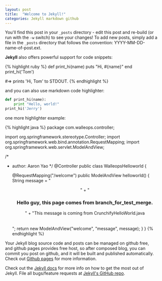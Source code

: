 ```yaml
---
layout: post
title:  "Welcome to Jekyll!"
categories: Jekyll markdown github
---
```


You'll find this post in your `_posts` directory - edit this post and re-build (or run with the `-w` switch) to see your changes!
To add new posts, simply add a file in the `_posts` directory that follows the convention: YYYY-MM-DD-name-of-post.ext.

**Jekyll**  also offers powerful support for code snippets:

{% highlight ruby %}
def print_hi(name)
  puts "Hi, #{name}"
end
print_hi('Tom')

#=> prints 'Hi, Tom' to STDOUT.
{% endhighlight %}

and you can also use markdown code highlighter:

```python
def print_hi(name):
	print "Hello, world!"
print_hi('Jerry')
```

one more highlighter example:

{% highlight java %}
package com.walleops.controller;

import org.springframework.stereotype.Controller;
import org.springframework.web.bind.annotation.RequestMapping;
import org.springframework.web.servlet.ModelAndView;

/*
 * author: Aaron Yao
 */
@Controller
public class WalleopsHelloworld {

	@RequestMapping("/welcome")
	public ModelAndView helloworld() {
		String message = "<br><div style='text-align:center;'>"
				+ "<h3> Hello guy, this page comes from branch_for_test_merge.</h3>"
				+ "This message is coming from CrunchifyHelloWorld.java </div><br><br>";
		return new ModelAndView("welcome", "message", message);
	}
}
{% endhighlight %}

Your Jekyll blog source code and posts can be managed on github free, and github pages provides free host, so after composed blog, you can commit you post on github, and it will be built and published automatically. Check out [Github pages][gh-pages] for more information.

Check out the [Jekyll docs][jekyll] for more info on how to get the most out of Jekyll. File all bugs/feature requests at [Jekyll's GitHub repo][jekyll-gh].

[jekyll-gh]: https://github.com/mojombo/jekyll
[jekyll]:    http://jekyllrb.com
[gh-pages]: http://pages.github.io
